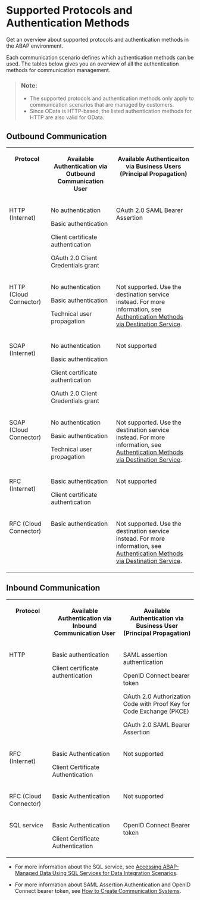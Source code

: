 <!-- loio437e9d41d24349c3a2b363f726022677 -->

# Supported Protocols and Authentication Methods

Get an overview about supported protocols and authentication methods in the ABAP environment.



Each communication scenario defines which authentication methods can be used. The tables below gives you an overview of all the authentication methods for communication management.

> ### Note:  
> -   The supported protocols and authentication methods only apply to communication scenarios that are managed by customers.
> -   Since OData is HTTP-based, the listed authentication methods for HTTP are also valid for OData.



## Outbound Communication


<table>
<tr>
<th valign="top">

Protocol

</th>
<th valign="top">

Available Authentication via Outbound Communication User

</th>
<th valign="top">

Available Authenticaiton via Business Users \(Principal Propagation\)

</th>
</tr>
<tr>
<td valign="top">

HTTP \(Internet\)

</td>
<td valign="top">

No authentication

Basic authentication

Client certificate authentication

OAuth 2.0 Client Credentials grant

</td>
<td valign="top">

OAuth 2.0 SAML Bearer Assertion

</td>
</tr>
<tr>
<td valign="top">

HTTP \(Cloud Connector\)

</td>
<td valign="top">

No authentication

Basic authentication

Technical user propagation

</td>
<td valign="top">

Not supported. Use the destination service instead. For more information, see [Authentication Methods via Destination Service](authentication-methods-via-destination-service-2da17aa.md).

</td>
</tr>
<tr>
<td valign="top">

SOAP \(Internet\)

</td>
<td valign="top">

No authentication

Basic authentication

Client certificate authentication

OAuth 2.0 Client Credentials grant

</td>
<td valign="top">

Not supported

</td>
</tr>
<tr>
<td valign="top">

SOAP \(Cloud Connector\)

</td>
<td valign="top">

No authentication

Basic authentication

Technical user propagation

</td>
<td valign="top">

Not supported. Use the destination service instead. For more information, see [Authentication Methods via Destination Service](authentication-methods-via-destination-service-2da17aa.md).

</td>
</tr>
<tr>
<td valign="top">

RFC \(Internet\)

</td>
<td valign="top">

Basic authentication

Client certificate authentication

</td>
<td valign="top">

Not supported

</td>
</tr>
<tr>
<td valign="top">

RFC \(Cloud Connector\)

</td>
<td valign="top">

Basic authentication

</td>
<td valign="top">

Not supported. Use the destination service instead. For more information, see [Authentication Methods via Destination Service](authentication-methods-via-destination-service-2da17aa.md).

</td>
</tr>
</table>



<a name="loio437e9d41d24349c3a2b363f726022677__section_lgb_rc5_wmb"/>

## Inbound Communication


<table>
<tr>
<th valign="top">

Protocol

</th>
<th valign="top">

Available Authentication via Inbound Communication User

</th>
<th valign="top">

Available Authentication via Business User \(Principal Propagation\)

</th>
</tr>
<tr>
<td valign="top">

HTTP

</td>
<td valign="top">

Basic authentication

Client certificate authentication

</td>
<td valign="top">

SAML assertion authentication

OpenID Connect bearer token

OAuth 2.0 Authorization Code with Proof Key for Code Exchange \(PKCE\)

OAuth 2.0 SAML Bearer Assertion

</td>
</tr>
<tr>
<td valign="top">

RFC \(Internet\)

</td>
<td valign="top">

Basic Authentication

Client Certificate Authentication

</td>
<td valign="top">

Not supported

</td>
</tr>
<tr>
<td valign="top">

RFC \(Cloud Connector\)

</td>
<td valign="top">

Basic Authentication

</td>
<td valign="top">

Not supported

</td>
</tr>
<tr>
<td valign="top">

SQL service

</td>
<td valign="top">

Basic Authentication

Client Certificate Authentication

</td>
<td valign="top">

OpenID Connect Bearer token

</td>
</tr>
</table>

-   For more information about the SQL service, see [Accessing ABAP-Managed Data Using SQL Services for Data Integration Scenarios](accessing-abap-managed-data-using-sql-services-for-data-integration-scenarios-4082fe1.md).

-   For more information about SAML Assertion Authentication and OpenID Connect bearer token, see [How to Create Communication Systems](https://help.sap.com/docs/btp/sap-business-technology-platform/how-to-create-communication-systems?version=Cloud).

